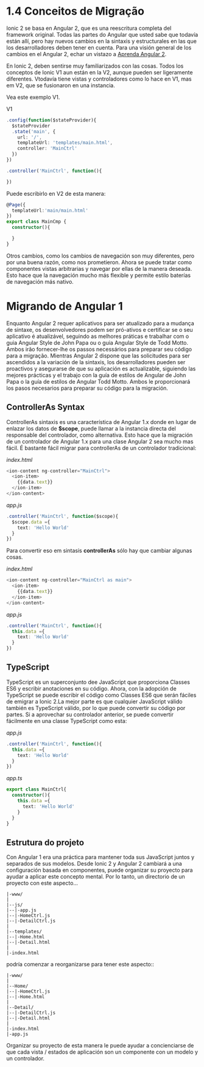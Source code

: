 # 1.4 Conceitos de Migração

Ionic 2 se basa en Angular 2, que es una reescritura completa del framework original. Todas las partes do Angular que usted sabe que todavía están allí, pero hay nuevos cambios en la sintaxis y estructurales en las que los desarrolladores deben tener en cuenta. Para una visión general de los cambios en el Angular 2, echar un vistazo a [Aprenda Angular 2](http://learnangular2.com/).

En Ionic 2, deben sentirse muy familiarizados con las cosas. Todos los conceptos de Ionic V1 aun están en la V2, aunque pueden ser ligeramente diferentes. Vtodavía tiene vistas y controladores como lo hace en V1, mas em V2, que se fusionaron en una instancia.

Vea este exemplo V1.

V1

```ts
.config(function($stateProvider){
  $stateProvider
  .state('main', {
    url: '/',
    templateUrl: 'templates/main.html',
    controller: 'MainCtrl'
  })
})

.controller('MainCtrl', function(){

})
```

Puede escribirlo en V2 de esta manera:

```ts
@Page({
  templateUrl:'main/main.html'
})
export class MainCmp {
  constructor(){

  }
}
```

Otros cambios, como los cambios de navegación son muy diferentes, pero por una buena razón, como nos prometieron. Ahora se puede tratar como componentes vistas arbitrarias y navegar por ellas de la manera deseada. Esto hace que la navegación mucho más flexible y permite estilo baterías de navegación más nativo.

# Migrando de Angular 1

Enquanto Angular 2 requer aplicativos para ser atualizado para a mudança de sintaxe, os desenvolvedores podem ser pró-ativos e certificar se o seu aplicativo é atualizável, seguindo as melhores práticas e trabalhar com o guia Angular Style de John Papa ou o guia Angular Style de Todd Motto. Ambos irão fornecer-lhe os passos necessários para preparar seu código para a migração.
Mientras Angular 2 dispone que las solicitudes para ser ascendidos a la variación de la sintaxis, los desarrolladores pueden ser proactivos y asegurarse de que su aplicación es actualizable, siguiendo las mejores prácticas y el trabajo con la guía de estilos de Angular de John Papa o la guía de estilos de Angular Todd Motto. Ambos le proporcionará los pasos necesarios para preparar su código para la migración.

## ControllerAs Syntax

ControllerAs sintaxis es una característica de Angular 1.x donde en lugar de enlazar los datos de **$scope**, puede llamar a la instancia directa del responsable del controlador, como alternativa. Esto hace que la migración de un controlador de  Angular 1.x para una clase Angular 2 sea mucho mas fácil. É bastante fácil migrar para controllerAs de un controlador tradicional:

_index.html_

```ts
<ion-content ng-controller="MainCtrl">
  <ion-item>
    {{data.text}}
  </ion-item>
</ion-content>
```

_app.js_

```ts
.controller('MainCtrl', function($scope){
  $scope.data ={
    text: 'Hello World'
  }
})
```

Para convertir eso em sintasis **controllerAs** sólo hay que cambiar algunas cosas.

_index.html_

```ts
<ion-content ng-controller="MainCtrl as main">
  <ion-item>
    {{data.text}}
  </ion-item>
</ion-content>
```

_app.js_

```ts
.controller('MainCtrl', function(){
  this.data ={
    text: 'Hello World'
  }
})
```

## TypeScript

TypeScript es un superconjunto dee JavaScript que proporciona Classes ES6 y escribir anotaciones en su código. Ahora, con la adopción de TypeScript se puede escribir el código como Classes ES6 que serán fáciles de emigrar a Ionic 2.La mejor parte es que cualquier JavaScript válido también es TypeScript válido, por lo que puede convertir su código por partes. Si a aprovechar su controlador anterior, se puede convertir fácilmente en una classe TypeScript como esta:

_app.js_

```ts
.controller('MainCtrl', function(){
  this.data ={
    text: 'Hello World'
  }
})
```

_app.ts_

```ts
export class MainCtrl{
  constructor(){
    this.data ={
      text: 'Hello World'
    }
  }
}
```

## Estrutura do projeto

Con Angular 1 era una práctica para mantener toda sus JavaScript juntos y separados de sus modelos. Desde Ionic 2 y Angular 2 cambiará a una configuración basada en componentes, puede organizar su proyecto para ayudar a aplicar este concepto mental. Por lo tanto, un directorio de un proyecto con este aspecto...

```
|-www/
|
|--js/
|--|-app.js
|--|-HomeCtrl.js
|--|-DetailCtrl.js
|
|--templates/
|--|-Home.html
|--|-Detail.html
|
|-index.html
```

podría comenzar a reorganizarse para tener este aspecto::

```
|-www/
|
|--Home/
|--|-HomeCtrl.js
|--|-Home.html
|
|--Detail/
|--|-DetailCtrl.js
|--|-Detail.html
|
|-index.html
|-app.js
```

Organizar su proyecto de esta manera le puede ayudar a concienciarse de que cada vista / estados de aplicación son un componente con un modelo y un controlador.
